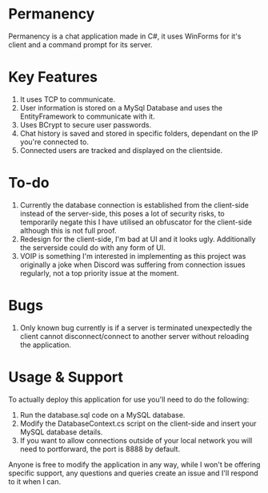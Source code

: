 # Permanency

Permanency is a chat application made in C#, it uses WinForms for it's client and a command prompt for its server.

# Key Features

1. It uses TCP to communicate.
1. User information is stored on a MySql Database and uses the EntityFramework to communicate with it.
1. Uses BCrypt to secure user passwords.
1. Chat history is saved and stored in specific folders, dependant on the IP you're connected to.
1. Connected users are tracked and displayed on the clientside.

# To-do

1. Currently the database connection is established from the client-side instead of the server-side, this poses a lot of security risks, to temporarily negate this I have utilised an obfuscator for the client-side although this is not full proof.
1. Redesign for the client-side, I'm bad at UI and it looks ugly. Additionally the serverside could do with any form of UI.
1. VOIP is something I'm interested in implementing as this project was originally a joke when Discord was suffering from connection issues regularly, not a top priority issue at the moment.

# Bugs

1. Only known bug currently is if a server is terminated unexpectedly the client cannot disconnect/connect to another server without reloading the application.

# Usage & Support

To actually deploy this application for use you'll need to do the following:
1. Run the database.sql code on a MySQL database.
1. Modify the DatabaseContext.cs script on the client-side and insert your MySQL database details.
1. If you want to allow connections outside of your local network you will need to portforward, the port is 8888 by default.



Anyone is free to modify the application in any way, while I won't be offering specific support, any questions and queries create an issue and I'll respond to it when I can.
